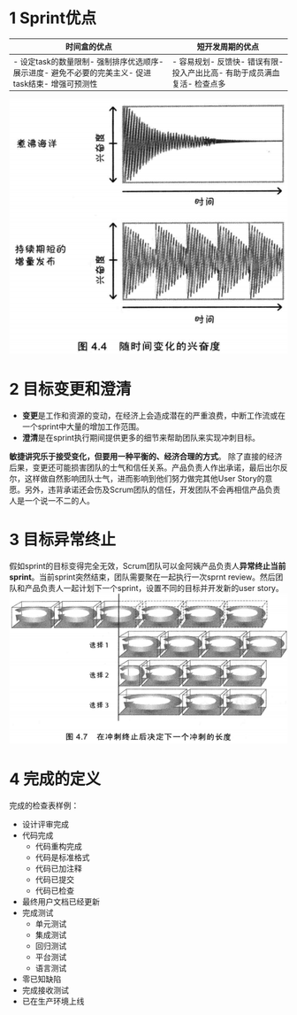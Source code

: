 
# 1 Sprint优点
| **时间盒的优点** | **短开发周期的优点** |
| --- | --- |
| - 设定task的数量限制- 强制排序优选顺序- 展示进度- 避免不必要的完美主义- 促进task结束- 增强可预测性 | - 容易规划- 反馈快- 错误有限- 投入产出比高- 有助于成员满血复活- 检查点多 |

![image.png](.assets/1596555218278-e19ce942-851f-4cea-b384-7c1c80386d38.png)

# 2 目标变更和澄清

- **变更**是工作和资源的变动，在经济上会造成潜在的严重浪费，中断工作流或在一个sprint中大量的增加工作范围。
- **澄清**是在sprint执行期间提供更多的细节来帮助团队来实现冲刺目标。


**敏捷讲究乐于接受变化，但要用一种平衡的、经济合理的方式**。
除了直接的经济后果，变更还可能损害团队的士气和信任关系。产品负责人作出承诺，最后出尔反尔，这样做自然影响团队士气，进而影响到他们努力做完其他User Story的意愿。另外，违背承诺还会伤及Scrum团队的信任，开发团队不会再相信产品负责人是一个说一不二的人。

# 3 目标异常终止
假如sprint的目标变得完全无效，Scrum团队可以金阿姨产品负责人**异常终止当前sprint**。当前sprint突然结束，团队需要聚在一起执行一次sprnt review。然后团队和产品负责人一起计划下一个sprint，设置不同的目标并开发新的user story。![image.png](.assets/1596642639863-6a4187fb-50d9-4931-8a72-d530c63b8f2b.png)

# 4 完成的定义
完成的检查表样例：

- 设计评审完成
- 代码完成
   - 代码重构完成
   - 代码是标准格式
   - 代码已加注释
   - 代码已提交
   - 代码已检查
- 最终用户文档已经更新
- 完成测试
   - 单元测试
   - 集成测试
   - 回归测试
   - 平台测试
   - 语言测试
- 零已知缺陷
- 完成接收测试
- 已在生产环境上线



